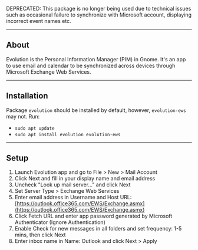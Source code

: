 <span class="red">DEPRECATED: This package is no longer being used due to technical issues such as occasional failure to synchronize with Microsoft account, displaying incorrect event names etc.</span>
___

## About
Evolution is the Personal Information Manager (PIM) in Gnome. It's an app to use email and calendar to be synchronized across devices through Microsoft Exchange Web Services.
___

## Installation
Package `evolution` should be installed by default, however, `evolution-ews` may not. Run:
 - `sudo apt update`
 - `sudo apt install evolution evolution-ews` 
___

## Setup 
 1. Launch Evolution app and go to <span class="purple">File > New > Mail Account</span>
 2. Click <span class="purple">Next</span> and fill in your display name and email address
 3. Uncheck "Look up mail server..." and click <span class="purple">Next</span>
 4. Set <span class="purple">Server Type > Exchange Web Services</span>
 5. Enter email address in <span class="purple">Username</span> and <span class="purple">Host URL</span>: [https://outlook.office365.com/EWS/Exchange.asmx](https://outlook.office365.com/EWS/Exchange.asmx) 
 6. Click <span class="purple">Fetch URL</span> and enter app password generated by Microsoft Authenticator (Ignore <span class="purple">Authentication</span>)
 7. Enable <span class="purple">Check for new messages in all folders</span> and set frequency: 1-5 mins, then click <span class="purple">Next</span>
 8. Enter inbox name in <span class="purple">Name</span>: Outlook and click <span class="purple">Next > Apply</span>

